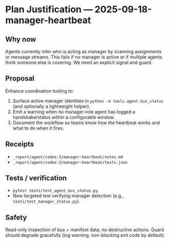 # Plan Justification — 2025-09-18-manager-heartbeat

## Why now
Agents currently infer who is acting as manager by scanning assignments or message streams. This fails if no manager is active or if multiple agents think someone else is covering. We need an explicit signal and guard.

## Proposal
Enhance coordination tooling to:
1. Surface active manager identities in `python -m tools.agent.bus_status` (and optionally a lightweight helper).
2. Emit a warning when no manager-role agent has logged a handshake/status within a configurable window.
3. Document the workflow so teams know how the heartbeat works and what to do when it fires.

## Receipts
- `_report/agent/codex-3/manager-heartbeat/notes.md`
- `_report/agent/codex-3/manager-heartbeat/tests.json`

## Tests / verification
- `pytest tests/test_agent_bus_status.py`
- New targeted test verifying manager detection (e.g., `tests/test_manager_status.py`).

## Safety
Read-only inspection of bus + manifest data; no destructive actions. Guard should degrade gracefully (log warning, non-blocking exit code by default).
